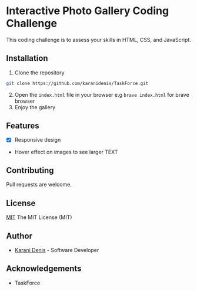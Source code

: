 # Interactive Photo Gallery Coding Challenge
This coding challenge is to assess your skills in HTML, CSS, and JavaScript.

## Installation
1. Clone the repository
```bash
git clone https://github.com/karanidenis/TaskForce.git
```
2. Open the `index.html` file in your browser
e.g ```brave index.html``` for brave browser
3. Enjoy the gallery

## Features
- [x] Responsive design
- Hover effect on images to see larger TEXT

## Contributing
Pull requests are welcome.

## License
[MIT](https://choosealicense.com/licenses/mit/) The MIT License (MIT)

## Author
- [Karani Denis](mailto:karanidenisw@gmail.com) - Software Developer

## Acknowledgements
- TaskForce
